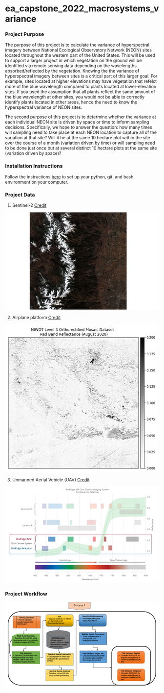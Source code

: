 # ea_capstone_2022_macrosystems_variance

### Project Purpose
The purpose of this project is to calculate the variance of hyperspectral imagery between National Ecological Observatory Network (NEON) sites located throughout the western part of the United States. This will be used to support a larger project in which vegetation on the ground will be identified via remote sensing data depending on the wavelengths absorbed/reflected by the vegetation. Knowing the the variance of hyperspectral imagery between sites is a critical part of this larger goal. For example, sites located at higher elevations may have vegetation that refelct more of the blue wavelength compared to plants located at lower-elevation sites. If you used the assumption that all plants reflect the same amount of the blue wavelength at other sites, you would not be able to correctly identify plants located in other areas, hence the need to know the hyperspectral variance of NEON sites. 

The second purpose of this project is to determine whether the variance at each individual NEON site is driven by space or time to inform sampling decisions. Specifically, we hope to answer the question: how many times will sampling need to take place at each NEON location to capture all of the variation at that site? Will it be at the same 10 hectare plot within the site over the course of a month (variation driven by time) or will sampling need to be done just once but at several distinct 10 hectare plots at the same site (variation driven by space)? 

### Installation Instructions
Follow the instructions [here](https://www.earthdatascience.org/workshops/setup-earth-analytics-python/) to set up your python, git, and bash environment on your computer.

### Project Data
1. Sentinel-2
[Credit](https://sentinel.esa.int/web/sentinel/missions/sentinel-2)

![Sentinel-2 Image of Niwot Ridge](/images/sentinel_2_niwot_ridge.png)


2. Airplane platform
[Credit](https://data.neonscience.org/data-products/DP3.30006.001)

![NIWOT Level 3 Orthorectified Mosaic Dataset Red Band Reflectance (August 2020)](/images/niwot_red_refl_08_22.png)


3. Unmanned Aerial Vehicle (UAV)
[Credit](https://uavprime.com/wp-content/uploads/2021/04/RedEdge-MX-Dual-Camera-Whitepaper.pdf)

![UAV Captured Wavelengths](/images/micasense_wavelength_image.png)


### Project Workflow

![Project Workflow Diagram](/images/workflow_diagram.png)